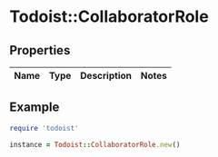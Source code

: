 # Todoist::CollaboratorRole

## Properties

| Name | Type | Description | Notes |
| ---- | ---- | ----------- | ----- |

## Example

```ruby
require 'todoist'

instance = Todoist::CollaboratorRole.new()
```

